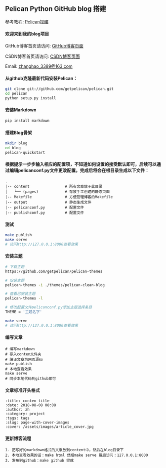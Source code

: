 ## Pelican Python GitHub blog 搭建
参考教程: [Pelican搭建](https://jiang-hao.com/articles/2018/frontend-%E4%BD%BF%E7%94%A8Pelican%E5%9F%BA%E4%BA%8EGithubPages%E6%90%AD%E5%BB%BA%E5%8D%9A%E5%AE%A2%E6%95%99%E7%A8%8B.html)

#### 欢迎来到我的blog项目
GitHub博客首页请访问: [GitHub博客页面](https://zh3389.github.io/)

CSDN博客首页请访问: [CSDN博客页面](https://blog.csdn.net/zhanghao3389)

Email: zhanghao_3389@163.com

#### 从github克隆最新代码安装Pelican：

```bash
git clone git://github.com/getpelican/pelican.git
cd pelican
python setup.py install
```

#### 安装Markdown

```bash
pip install markdown
```

#### 搭建Blog骨架

```bash
mkdir blog
cd blog
pelican-quickstart
```

#### 根据提示一步步输入相应的配置项，不知道如何设置的接受默认即可，后续可以通过编辑pelicanconf.py文件更改配置。完成后将会在根目录生成以下文件：

```
.
|-- content                # 所有文章放于此目录
│   └── (pages)            # 存放手工创建的静态页面
|-- Makefile               # 方便管理博客的Makefile
|-- output                 # 静态生成文件
|-- pelicanconf.py         # 配置文件
|-- publishconf.py         # 配置文件
```

#### 测试

```bash
make publish
make serve
# 访问http://127.0.0.1:8000查看效果
```

#### 安装主题

```bash
# 下载主题
https://github.com/getpelican/pelican-themes

# 安装主题
pelican-themes -i ./themes/pelican-clean-blog

# 查看已安装主题
pelican-themes -l

# 修改配置文件pelicanconf.py添加主题选择条目
THEME = '主题名字'

make serve
# 访问http://127.0.0.1:8000查看效果
```

#### 编写文章

```
# 编写markdown
# 存入conten文件夹
# 编译文章为网页源码
make publish
# 本地查看效果
make serve
# 同步本地代码到github即可
```

#### 文章标准开头格式

```
:title: conten title
:date: 2018-08-08 08:08
:author: zh
:category: project
:tags: tags
:slug: page-with-cover-images
:cover: /assets/images/article_cover.jpg
```

#### 更新博客流程

```
1. 把写好的markdown格式的文章放到content中，然后在blog目录下
2. 本地查看效果的话：make html 然后make serve 最后访问：127.0.0.1:8000
3. 发布到github：make github 完成
```
